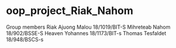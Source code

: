 # oop_project_Riak_Nahom
Group members
Riak Ajuong Malou 18/1019/BIT-S
Mihreteab Nahom   18/902/BSSE-S
Heaven Yohannes    18/1173/BIT-s
Thomas Tesfaldet 18/948/BSCS-s
